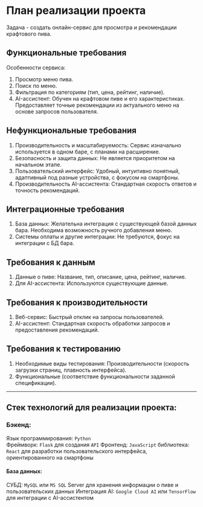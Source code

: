 # План реализации проекта

Задача - создать онлайн-сервис для просмотра и рекомендации крафтового пива.  

## Функциональные требования
Особенности сервиса:

1) Просмотр меню пива.
2) Поиск по меню.
3) Фильтрация по категориям (тип, цена, рейтинг, наличие).
4) AI-ассистент: Обучен на крафтовом пиве и его характеристиках. Предоставляет точные рекомендации из актуального меню на основе запросов пользователя.


## Нефункциональные требования
1) Производительность и масштабируемость: Сервис изначально используется в одном баре, с планами на расширение.
2) Безопасность и защита данных: Не является приоритетом на начальном этапе.
3) Пользовательский интерфейс: Удобный, интуитивно понятный, адаптивный под разные устройства, с фокусом на смартфоны.
4) Производительность AI-ассистента: Стандартная скорость ответов и точность рекомендаций.
   
## Интеграционные требования
1) База данных: Желательна интеграция с существующей базой данных бара. Необходима возможность ручного добавления меню.
2) Системы оплаты и другие интеграции: Не требуются, фокус на интеграции с БД бара.


   
## Требования к данным
1) Данные о пиве: Название, тип, описание, цена, рейтинг, наличие.
2) Для AI-ассистента: Используются существующие данные.
   
## Требования к производительности
1) Веб-сервис: Быстрый отклик на запросы пользователей.
2) AI-ассистент: Стандартная скорость обработки запросов и предоставления рекомендаций.
   
## Требования к тестированию
1) Необходимые виды тестирования: Производительности (скорость загрузки страниц, плавность интерфейса).
2) Функциональные (соответствие функциональности заданной спецификации).

---

## Стек технологий для реализации проекта:

### Бэкенд:

Язык программирования: `Python`  
Фреймворк: `Flask` для создания `API`
Фронтенд: `JavaScript` библиотека: `React` для разработки пользовательского интерфейса, ориентированного на смартфоны

#### База данных:

СУБД: `MySQL` или `MS SQL` Server для хранения информации о пиве и пользовательских данных
Интеграция AI: `Google Cloud AI` или `TensorFlow` для интеграции с AI-ассистентом
